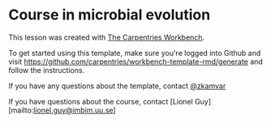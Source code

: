 # Course in microbial evolution

This lesson was created with [The Carpentries Workbench][workbench].

To get started using this template, make sure you're logged into Github and visit https://github.com/carpentries/workbench-template-rmd/generate
and follow the instructions.

If you have any questions about the template, contact 
[@zkamvar](https://github.com/zkamvar)

If you have questions about the course, contact 
[Lionel Guy][mailto:lionel.guy@imbim.uu.se]

[workbench]: https://carpentries.github.io/sandpaper-docs/
